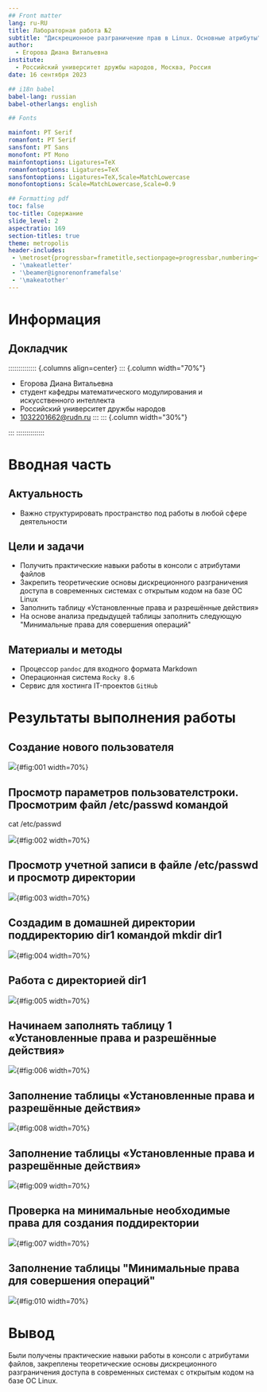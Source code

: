 ```yaml
---
## Front matter
lang: ru-RU
title: Лабораторная работа №2
subtitle: "Дискреционное разграничение прав в Linux. Основные атрибуты"
author:
  - Егорова Диана Витальевна
institute:
  - Российский университет дружбы народов, Москва, Россия
date: 16 сентября 2023

## i18n babel
babel-lang: russian
babel-otherlangs: english

## Fonts

mainfont: PT Serif
romanfont: PT Serif
sansfont: PT Sans
monofont: PT Mono
mainfontoptions: Ligatures=TeX
romanfontoptions: Ligatures=TeX
sansfontoptions: Ligatures=TeX,Scale=MatchLowercase
monofontoptions: Scale=MatchLowercase,Scale=0.9

## Formatting pdf
toc: false
toc-title: Содержание
slide_level: 2
aspectratio: 169
section-titles: true
theme: metropolis
header-includes:
 - \metroset{progressbar=frametitle,sectionpage=progressbar,numbering=fraction}
 - '\makeatletter'
 - '\beamer@ignorenonframefalse'
 - '\makeatother'
---
```


# Информация

## Докладчик

:::::::::::::: {.columns align=center}
::: {.column width="70%"}
  * Егорова Диана Витальевна
  * студент кафедры математического модулирования и искусственного интеллекта
  * Российский университет дружбы народов
  * [1032201662@rudn.ru](mailto:1032201662@rudn.ru)
:::
::: {.column width="30%"}



:::
::::::::::::::
# Вводная часть

## Актуальность

- Важно структурировать пространство под работы в любой сфере деятельности

## Цели и задачи

- Получить практические навыки работы в консоли с атрибутами файлов
- Закрепить теоретические основы дискреционного разграничения доступа в современных системах с открытым кодом на базе ОС Linux
- Заполнить таблицу «Установленные права и разрешённые действия»
- На основе анализа предыдущей таблицы заполнить следующую "Минимальные права для совершения операций"

## Материалы и методы

- Процессор `pandoc` для входного формата Markdown
- Операционная система `Rocky 8.6`
- Сервис для хостинга IT-проектов `GitHub`

# Результаты выполнения работы

## Создание нового пользователя

![](image/1.png){#fig:001 width=70%}

## Просмотр параметров пользователстроки. Просмотрим файл /etc/passwd командой
cat /etc/passwd 

![](image/2.png){#fig:002 width=70%}


## Просмотр учетной записи в файле /etc/passwd и просмотр директории

![](image/3.png){#fig:003 width=70%}

## Создадим в домашней директории поддиректорию dir1 командой mkdir dir1

![](image/4.png){#fig:004 width=70%}

## Работа с директорией dir1

![](image/5.png){#fig:005 width=70%}

## Начинаем заполнять таблицу 1 «Установленные права и разрешённые действия» 

![](image/6.png){#fig:006 width=70%}

## Заполнение таблицы «Установленные права и разрешённые действия»

![](image/8.png){#fig:008 width=70%}

## Заполнение таблицы «Установленные права и разрешённые действия»

![](image/9.png){#fig:009 width=70%}

## Проверка на минимальные необходимые права для создания поддиректории 
![](image/7.png){#fig:007 width=70%}

## Заполнение таблицы "Минимальные права для совершения операций" 

![](image/10.png){#fig:010 width=70%}



# Вывод

Были получены практические навыки работы в консоли с атрибутами файлов, закреплены теоретические основы дискреционного разграничения доступа в современных системах с открытым кодом на базе ОС Linux.
